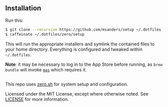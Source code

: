 ## Installation

Run this:

```sh
$ git clone --recursive https://github.com/msanders/setup ~/.dotfiles
$ caffeinate ~/.dotfiles/zero/setup
```

This will run the appropriate installers and symlink the contained files to your
home directory. Everything is configured and tweaked within `~/.dotfiles`.

**Note**: it may be necessary to log in to the App Store before running, as
`brew bundle` will invoke [`mas`](https://github.com/mas-cli/mas) which requires
it.

##

This repo uses [zero.sh](https://github.com/zero-sh/zero.sh) for system setup
and configuration.

Licensed under the MIT License, except where otherwise noted. See
[LICENSE](LICENSE) for more information.
